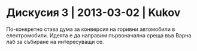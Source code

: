 # Дискусия 3 | 2013-03-02 | Kukov

По-конкретно става дума за конверсия на горивни автомобили в електромобили. Идеята е да направим първоначална среща във Варна лаб за събиране на интересуващи се.